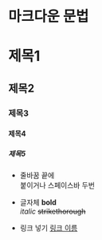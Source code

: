 # 마크다운 문법

# 제목1
## 제목2
### 제목3
#### 제목4
##### 제목5

* 줄바꿈
끝에 <br>붙이거나 스페이스바 두번  

* 글자체
**bold**<br>
_italic_
~~strikethorough~~

* 링크 넣기
[링크 이름](www.naver.com)
